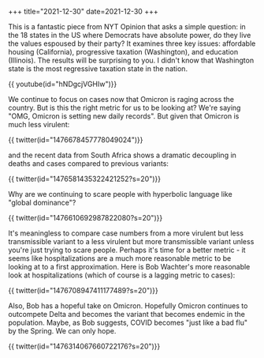 +++
title="2021-12-30"
date=2021-12-30
+++

This is a fantastic piece from NYT Opinion that asks a simple question: in the
18 states in the US where Democrats have absolute power, do they live the
values espoused by their party? It examines three key issues: affordable
housing (California), progressive taxation (Washington), and education
(Illinois). The results will be surprising to you. I didn't know that 
Washington state is the most regressive taxation state in the nation. 

{{ youtube(id="hNDgcjVGHIw")}}

We continue to focus on cases now that Omicron is raging across the country. 
But is this the right metric for us to be looking at? We're saying "OMG, 
Omicron is setting new daily records". But given that Omicron is much less
virulent:

{{ twitter(id="1476678457778049024")}}

and the recent data from South Africa shows a dramatic decoupling in deaths
and cases compared to previous variants:

{{ twitter(id="1476581435322421252?s=20")}}

Why are we continuing to scare people with hyperbolic language like "global
dominance"?

{{ twitter(id="1476610692987822080?s=20")}}

It's meaningless to compare case numbers from a more virulent but less
transmissible variant to a less virulent but more transmissible variant unless
you're just trying to scare people. Perhaps it's time for a better metric - it
seems like hospitalizations are a much more reasonable metric to be looking at
to a first approximation. Here is Bob Wachter's more reasonable look at
hospitalizations (which of course is a lagging metric to cases):

{{ twitter(id="1476708947411177489?s=20")}}

Also, Bob has a hopeful take on Omicron. Hopefully Omicron continues to
outcompete Delta and becomes the variant that becomes endemic in the
population. Maybe, as Bob suggests, COVID becomes "just like a bad flu" by the
Spring. We can only hope.

{{ twitter(id="1476314067660722176?s=20")}}